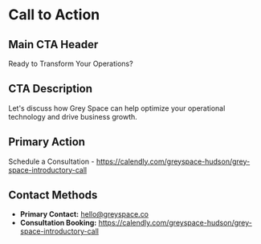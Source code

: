 
# Call to Action

## Main CTA Header
Ready to Transform Your Operations?

## CTA Description
Let's discuss how Grey Space can help optimize your operational technology and drive business growth.

## Primary Action
Schedule a Consultation - https://calendly.com/greyspace-hudson/grey-space-introductory-call

## Contact Methods
- **Primary Contact:** hello@greyspace.co
- **Consultation Booking:** https://calendly.com/greyspace-hudson/grey-space-introductory-call
